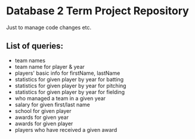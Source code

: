 # Database 2 Term Project Repository

Just to manage code changes etc.

## List of queries:

* team names
* team name for player & year
* players' basic info for firstName, lastName
* statistics for given player by year for batting
* statistics for given player by year for pitching
* statistics for given player by year for fielding
* who managed a team in a given year
* salary for given first/last name
* school for given player
* awards for given year
* awards for given player
* players who have received a given award
